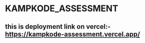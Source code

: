 ﻿# KAMPKODE_ASSESSMENT
## this is deployment link on vercel:-   https://kampkode-assessment.vercel.app/
